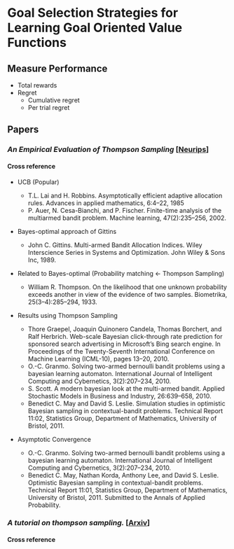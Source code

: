 # Goal Selection Strategies for Learning Goal Oriented Value Functions

## Measure Performance

* Total rewards
* Regret
  * Cumulative regret
  * Per trial regret

## Papers

### *An Empirical Evaluation of Thompson Sampling* [[Neurips](https://proceedings.neurips.cc/paper/2011/file/e53a0a2978c28872a4505bdb51db06dc-Paper.pdf)]

#### Cross reference

* UCB (Popular)
  * T.L. Lai and H. Robbins. Asymptotically efficient adaptive allocation rules. Advances in applied mathematics, 6:4–22, 1985
  * P. Auer, N. Cesa-Bianchi, and P. Fischer. Finite-time analysis of the multiarmed bandit problem. Machine learning, 47(2):235–256, 2002.

* Bayes-optimal approach of Gittins
  * John C. Gittins. Multi-armed Bandit Allocation Indices. Wiley Interscience Series in Systems and Optimization. John Wiley & Sons Inc, 1989.

* Related to Bayes-optimal (Probability matching <- Thompson Sampling)
  * William R. Thompson. On the likelihood that one unknown probability exceeds another in view of the evidence of two samples. Biometrika, 25(3–4):285–294, 1933.

* Results using Thompson Sampling
  * Thore Graepel, Joaquin Quinonero Candela, Thomas Borchert, and Ralf Herbrich. Web-scale Bayesian click-through rate prediction for sponsored search advertising in Microsoft’s Bing search engine. In Proceedings of the Twenty-Seventh International Conference on Machine Learning (ICML-10), pages 13–20, 2010.
  * O.-C. Granmo. Solving two-armed bernoulli bandit problems using a bayesian learning automaton. International Journal of Intelligent Computing and Cybernetics, 3(2):207–234, 2010.
  * S. Scott. A modern bayesian look at the multi-armed bandit. Applied Stochastic Models in Business and Industry, 26:639–658, 2010.
  * Benedict C. May and David S. Leslie. Simulation studies in optimistic Bayesian sampling in contextual-bandit problems. Technical Report 11:02, Statistics Group, Department of Mathematics, University of Bristol, 2011.
* Asymptotic Convergence
  * O.-C. Granmo. Solving two-armed bernoulli bandit problems using a bayesian learning automaton. International Journal of Intelligent Computing and Cybernetics, 3(2):207–234, 2010.
  * Benedict C. May, Nathan Korda, Anthony Lee, and David S. Leslie. Optimistic Bayesian sampling in contextual-bandit problems. Technical Report 11:01, Statistics Group, Department of Mathematics, University of Bristol, 2011. Submitted to the Annals of Applied Probability.

### *A tutorial on thompson sampling.* [[Arxiv](https://arxiv.org/pdf/1707.02038.pdf)]

#### Cross reference

